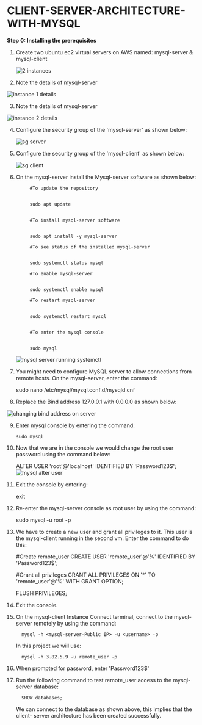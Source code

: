 # CLIENT-SERVER-ARCHITECTURE-WITH-MYSQL


**Step 0: Installing the prerequisites**
1. Create two ubuntu ec2 virtual servers on AWS named: mysql-server & mysql-client

   
   ![2 instances](https://github.com/user-attachments/assets/621ad5d3-b835-4269-8205-b3b3b8e3bab0)


2. Note the details of mysql-server

  ![instance 1 details](https://github.com/user-attachments/assets/41d038d8-7c00-47f9-a95a-0833785e50f7)


3. Note the details of mysql-server


![instance 2 details](https://github.com/user-attachments/assets/3ba8b067-50ee-422b-bcac-f4f97778ced6)


4. Configure the security group of the 'mysql-server' as shown below:

   ![sg server](https://github.com/user-attachments/assets/7e4c2c3a-a089-4d94-a405-cbc394c278f1)

5. Configure the security group of the 'mysql-client' as shown below:
   
   ![sg client](https://github.com/user-attachments/assets/323662f9-368e-435c-8e39-87886578f806)

6. On the mysql-server install the Mysql-server software as shown below:

            #To update the repository


            sudo apt update


            #To install mysql-server software

   
            sudo apt install -y mysql-server
         
            #To see status of the installed mysql-server

   
            sudo systemctl status mysql
         
            #To enable mysql-server

   
            sudo systemctl enable mysql
         
            #To restart mysql-server

   
            sudo systemctl restart mysql
   
         
            #To enter the mysql console

   
            sudo mysql

   ![mysql server running systemctl](https://github.com/user-attachments/assets/ddb18553-aa44-4a74-9efe-bd19c2b3f86e)


6. You might need to configure MySQL server to allow connections from remote hosts. On the mysql-server, enter the command:


      sudo nano /etc/mysql/mysql.conf.d/mysqld.cnf


7. Replace the Bind address 127.0.0.1 with 0.0.0.0 as shown below:

![changing bind address on server](https://github.com/user-attachments/assets/000e572d-f13d-4cc0-b83a-a6f86a62293c)

9. Enter mysql console by entering the command:

       sudo mysql

10. Now that we are in the console we would change the root user password using the command below:

       ALTER USER 'root'@'localhost' IDENTIFIED BY 'Password123$';
![mysql alter user](https://github.com/user-attachments/assets/bf514030-4e35-4db3-815a-bab14a42571c)

11. Exit the console by entering:


       exit


12. Re-enter the mysql-server console as root user by using the command:

       sudo mysql -u root -p

13. We have to create a new user and grant all privileges to it. This user is the 
    mysql-client running in the second vm. Enter the command to do this:

    #Create remote_user
    CREATE USER 'remote_user'@'%' IDENTIFIED BY 'Password123$';
    
    #Grant all privileges
    GRANT ALL PRIVILEGES ON '*' TO 'remote_user'@'%' WITH GRANT OPTION;

    FLUSH PRIVILEGES;

 14. Exit the console.   


 15. On the mysql-client Instance Connect terminal, connect to the mysql-server 
     remotely by using the command:


           mysql -h <mysql-server-Public IP> -u <username> -p


     In this project we will use:

           mysql -h 3.82.5.9 -u remote_user -p


16. When prompted for password, enter 'Password123$'

17. Run the following command to test remote_user access to the mysql-server 
    database:

          SHOW databases;

    We can connect to the database as shown above, this implies that the client-      server architecture has been created successfully.

        


    

    


      

